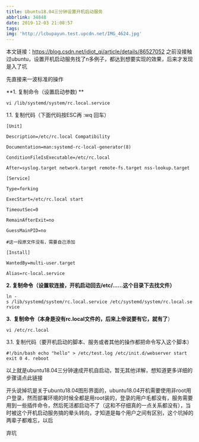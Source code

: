 ```yaml
---
title: Ubuntu18.04三分钟设置开机启动服务
abbrlink: 34848
date: 2019-12-03 21:08:57
tags:
img: 'http://lcbupayun.test.upcdn.net/IMG_4624.jpg'
---
```

本文链接：https://blog.csdn.net/idiot_qi/article/details/86527052
之前没接触过ubuntu，设置开机启动服务找了n多例子，都达到想要实现的效果，后来才发现是入了坑

先直接来一波标准的操作

**1. 复制命令（设置启动参数) **

`vi /lib/systemd/system/rc.local.service `

1.1. 复制代码（下面代码按ESC再 :wq 回车）

`[Unit]`

`Description=/etc/rc.local Compatibility`

`Documentation=man:systemd-rc-local-generator(8)`

`ConditionFileIsExecutable=/etc/rc.local`

`After=syslog.target network.target remote-fs.target nss-lookup.target`

`[Service]`

`Type=forking`

`ExecStart=/etc/rc.local start`

`TimeoutSec=0`

`RemainAfterExit=no`

`GuessMainPID=no`

`#这一段原文件没有，需要自己添加`

`[Install]`

`WantedBy=multi-user.target`

`Alias=rc-local.service`

**2. 复制命令（设置软连接，开机启动回去/etc/……这个目录下去找文件）**

`ln -s /lib/systemd/system/rc.local.service /etc/systemd/system/rc.local.service`

**3.  复制命令（本身是没有rc.local文件的，后来上帝说要有它，就有了**）

`vi /etc/rc.local`

3.1. 复制代码（要开机启动的脚本、服务或者其他的操作都把命令写入这个脚本）

`#!/bin/bash
echo "hello" > /etc/test.log
/etc/init.d/webserver start
exit 0
4. reboot`

以上就是ubuntu18.04三分钟速成开机自启动，暂无其他详解，想知道更多详细的步骤请点此链接

开头说掉坑是关于ubuntu18.04图形界面的，ubuntu18.04开机需要使用非root用户登录，然而部署环境的时候全都是用root装的，登录的用户毛都没有，服务需要用到一些插件命令，然后死活都启动不了（这和不仔细真的一点关系都没有），当时被这个开机启动服务搞的晕头转向，才知道是每个用户之间有区别，这个坑掉的两辈子都难忘，以后

弃坑
